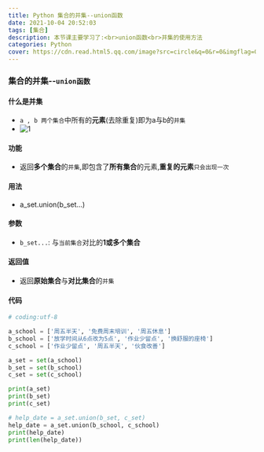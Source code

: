 ```yaml
---
title: Python 集合的并集--union函数
date: 2021-10-04 20:52:03
tags: [集合]
description: 本节课主要学习了:<br>union函数<br>并集的使用方法
categories: Python
cover: https://cdn.read.html5.qq.com/image?src=circle&q=0&r=0&imgflag=0&cdn_cache=1800&w=0&h=0&imageUrl=https://learnonly-7.oss-cn-qingdao.aliyuncs.com/2021-10-4/2.jpg
---
```


### 集合的并集--`union函数`

#### 什么是并集

- `a , b 两个集合`中所有的**元素**(去除重复)即为a与b的`并集`
- ![1](https://cdn.read.html5.qq.com/image?src=circle&q=0&r=0&imgflag=0&cdn_cache=1800&w=0&h=0&imageUrl=https://learnonly-7.oss-cn-qingdao.aliyuncs.com/2021-10-4/1.png)

#### 功能

- 返回**多个集合**的`并集`,即包含了**所有集合**的元素,**重复的元素**`只会出现一次`

#### 用法

- a_set.union(b_set...)

#### 参数

- `b_set...`: 与`当前集合`对比的**1或多个集合**

#### 返回值

- 返回**原始集合**与**对比集合**的`并集`

#### 代码

```python
# coding:utf-8

a_school = ['周五半天', '免费周末培训', '周五休息']
b_school = ['放学时间从6点改为5点', '作业少留点', '换舒服的座椅']
c_school = ['作业少留点', '周五半天', '伙食改善']

a_set = set(a_school)
b_set = set(b_school)
c_set = set(c_school)

print(a_set)
print(b_set)
print(c_set)

# help_date = a_set.union(b_set, c_set)
help_date = a_set.union(b_school, c_school)
print(help_date)
print(len(help_date))

```
